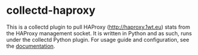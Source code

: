 collectd-haproxy
================
This is a collectd plugin to pull HAProxy (<http://haproxy.1wt.eu>) stats from the HAProxy management socket.
It is written in Python and as such, runs under the collectd Python plugin.
For usage guide and configuration, see the [documentation](https://github.com/signalfx/integrations/tree/master/collectd-haproxy).
